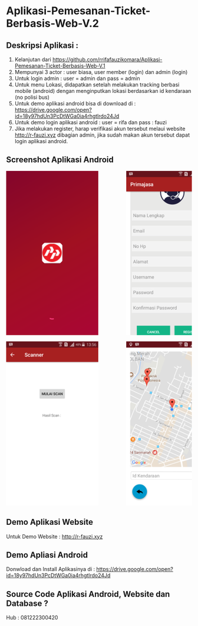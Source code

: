 # Aplikasi-Pemesanan-Ticket-Berbasis-Web-V.2

## Deskripsi Aplikasi :
1.  Kelanjutan dari https://github.com/rrifafauzikomara/Aplikasi-Pemesanan-Ticket-Berbasis-Web-V.1
2.  Mempunyai 3 actor : user biasa, user member (login) dan admin (login)
3.  Untuk login admin : user = admin dan pass = admin
4.  Untuk menu Lokasi, didapatkan setelah melakukan tracking berbasi mobile (android) dengan menginputkan lokasi berdasarkan id kendaraan (no polisi bus)
5.  Untuk demo aplikasi android bisa di download di : https://drive.google.com/open?id=18y97hdUn3PcDtWGa0ia4rhgtlrdo24Jd
6.  Untuk demo login aplikasi android : user = rifa dan pass : fauzi
7.  Jika melakukan register, harap verifikasi akun tersebut melaui website http://r-fauzi.xyz dibagian admin, jika sudah makan akun tersebut dapat login aplikasi android.

## Screenshot Aplikasi Android
<pre>
<img src="Screenshot_2018-02-14-13-55-10.png" width="250" height="444">         <img src="Screenshot_2018-02-14-13-55-30.png" width="250" height="444">         <img src="Screenshot_2018-02-14-13-55-38.png" width="250" height="444">         <img src="Screenshot_2018-02-14-13-55-52.png" width="250" height="444">         <img src="Screenshot_2018-02-14-13-55-59.png" width="250" height="444">         <img src="Screenshot_2018-02-14-13-56-08.png" width="250" height="444">
</pre>

<pre>
<img src="Screenshot_2018-02-14-13-56-16.png" width="250" height="444">         <img src="Screenshot_2018-02-14-13-56-32.png" width="250" height="444">         <img src="Screenshot_2018-02-14-13-56-49.png" width="250" height="444">         <img src="Screenshot_2018-02-14-13-56-58.png" width="250" height="444">         <img src="Screenshot_2018-02-14-13-57-08.png" width="250" height="444">
</pre>

## Demo Aplikasi Website
Untuk Demo Website : http://r-fauzi.xyz

## Demo Apliasi Android
Donwload dan Install Aplikasinya di : https://drive.google.com/open?id=18y97hdUn3PcDtWGa0ia4rhgtlrdo24Jd

## Source Code Aplikasi Android, Website dan Database ?
Hub : 081222300420
